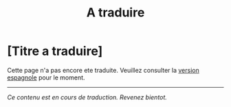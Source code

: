 ﻿---
title: [A traduire]
---

<!-- TODO: translation missing - French version -->

# [Titre a traduire]

Cette page n'a pas encore ete traduite. Veuillez consulter la [version espagnole](/es/mitos-culturas) pour le moment.

---

*Ce contenu est en cours de traduction. Revenez bientot.*
